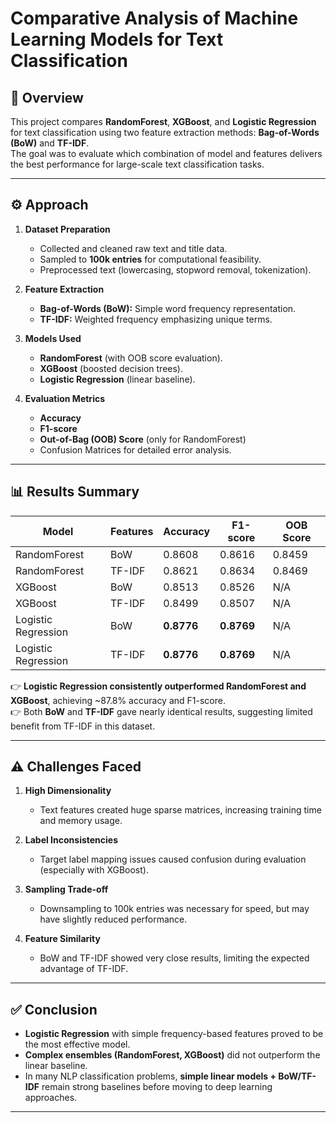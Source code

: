 # Comparative Analysis of Machine Learning Models for Text Classification

## 📌 Overview
This project compares **RandomForest**, **XGBoost**, and **Logistic Regression** for text classification using two feature extraction methods: **Bag-of-Words (BoW)** and **TF-IDF**.  
The goal was to evaluate which combination of model and features delivers the best performance for large-scale text classification tasks.  

---

## ⚙️ Approach
1. **Dataset Preparation**
   - Collected and cleaned raw text and title data.
   - Sampled to **100k entries** for computational feasibility.
   - Preprocessed text (lowercasing, stopword removal, tokenization).

2. **Feature Extraction**
   - **Bag-of-Words (BoW):** Simple word frequency representation.
   - **TF-IDF:** Weighted frequency emphasizing unique terms.

3. **Models Used**
   - **RandomForest** (with OOB score evaluation).  
   - **XGBoost** (boosted decision trees).  
   - **Logistic Regression** (linear baseline).  

4. **Evaluation Metrics**
   - **Accuracy**  
   - **F1-score**  
   - **Out-of-Bag (OOB) Score** (only for RandomForest)  
   - Confusion Matrices for detailed error analysis.  

---

## 📊 Results Summary

| Model                | Features | Accuracy | F1-score | OOB Score |
|-----------------------|----------|----------|----------|-----------|
| RandomForest          | BoW      | 0.8608   | 0.8616   | 0.8459    |
| RandomForest          | TF-IDF   | 0.8621   | 0.8634   | 0.8469    |
| XGBoost               | BoW      | 0.8513   | 0.8526   | N/A       |
| XGBoost               | TF-IDF   | 0.8499   | 0.8507   | N/A       |
| Logistic Regression   | BoW      | **0.8776** | **0.8769** | N/A    |
| Logistic Regression   | TF-IDF   | **0.8776** | **0.8769** | N/A    |

👉 **Logistic Regression consistently outperformed RandomForest and XGBoost**, achieving ~87.8% accuracy and F1-score.  
👉 Both **BoW** and **TF-IDF** gave nearly identical results, suggesting limited benefit from TF-IDF in this dataset.  

---

## ⚠️ Challenges Faced
1. **High Dimensionality**  
   - Text features created huge sparse matrices, increasing training time and memory usage.  

2. **Label Inconsistencies**  
   - Target label mapping issues caused confusion during evaluation (especially with XGBoost).  

3. **Sampling Trade-off**  
   - Downsampling to 100k entries was necessary for speed, but may have slightly reduced performance.  

4. **Feature Similarity**  
   - BoW and TF-IDF showed very close results, limiting the expected advantage of TF-IDF.  

---

## ✅ Conclusion
- **Logistic Regression** with simple frequency-based features proved to be the most effective model.  
- **Complex ensembles (RandomForest, XGBoost)** did not outperform the linear baseline.  
- In many NLP classification problems, **simple linear models + BoW/TF-IDF** remain strong baselines before moving to deep learning approaches.  

---
